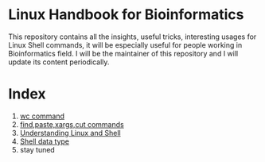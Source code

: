 # Linux Handbook for Bioinformatics

This repository contains all the insights, useful tricks, interesting usages for Linux Shell commands, it will be especially useful for people working in Bioinformatics field. I will be the maintainer of this repository and I will update its content periodically. 


# Index

1. [wc command]()
2. [find,paste,xargs,cut commands]()
3. [Understanding Linux and Shell]()
4. [Shell data type]()
5. stay tuned


